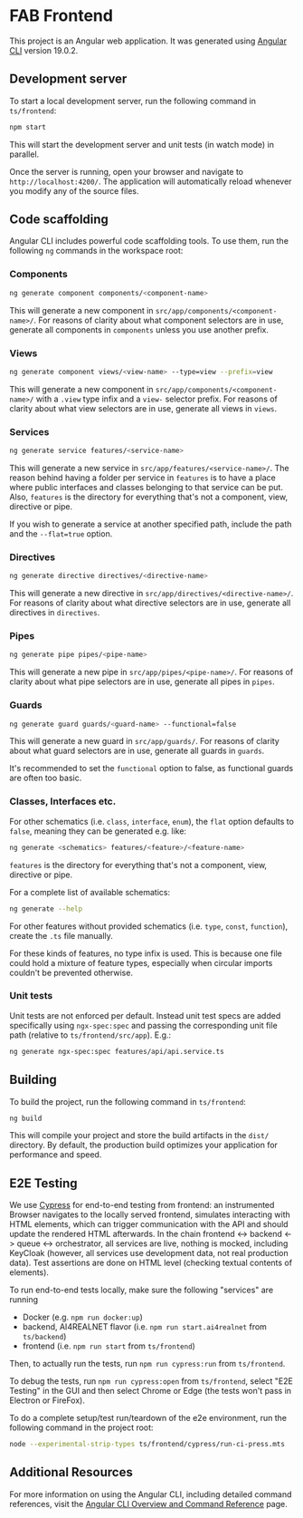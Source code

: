 # FAB Frontend

This project is an Angular web application. It was generated using [Angular CLI](https://github.com/angular/angular-cli) version 19.0.2.

## Development server

To start a local development server, run the following command in `ts/frontend`:

```bash
npm start
```

This will start the development server and unit tests (in watch mode) in parallel.

Once the server is running, open your browser and navigate to `http://localhost:4200/`. The application will automatically reload whenever you modify any of the source files.

## Code scaffolding

Angular CLI includes powerful code scaffolding tools. To use them, run the following `ng` commands in the workspace root:

### Components

```bash
ng generate component components/<component-name>
```

This will generate a new component in `src/app/components/<component-name>/`. For reasons of clarity about what component selectors are in use, generate all components in `components` unless you use another prefix.

### Views

```bash
ng generate component views/<view-name> --type=view --prefix=view
```

This will generate a new component in `src/app/components/<component-name>/` with a `.view` type infix and a `view-` selector prefix. For reasons of clarity about what view selectors are in use, generate all views in `views`.

### Services

```bash
ng generate service features/<service-name>
```

This will generate a new service in `src/app/features/<service-name>/`. The reason behind having a folder per service in `features` is to have a place where public interfaces and classes belonging to that service can be put. Also, `features` is the directory for everything that's not a component, view, directive or pipe.

If you wish to generate a service at another specified path, include the path and the `--flat=true` option.

### Directives

```bash
ng generate directive directives/<directive-name>
```

This will generate a new directive in `src/app/directives/<directive-name>/`. For reasons of clarity about what directive selectors are in use, generate all directives in `directives`.

### Pipes

```bash
ng generate pipe pipes/<pipe-name>
```

This will generate a new pipe in `src/app/pipes/<pipe-name>/`. For reasons of clarity about what pipe selectors are in use, generate all pipes in `pipes`.

### Guards

```bash
ng generate guard guards/<guard-name> --functional=false
```

This will generate a new guard in `src/app/guards/`. For reasons of clarity about what guard selectors are in use, generate all guards in `guards`.

It's recommended to set the `functional` option to false, as functional guards are often too basic.

### Classes, Interfaces etc.

For other schematics (i.e. `class`, `interface`, `enum`), the `flat` option defaults to `false`, meaning they can be generated e.g. like:

```bash
ng generate <schematics> features/<feature>/<feature-name>
```

`features` is the directory for everything that's not a component, view, directive or pipe.

For a complete list of available schematics:

```bash
ng generate --help
```

For other features without provided schematics (i.e. `type`, `const`, `function`), create the `.ts` file manually.

For these kinds of features, no type infix is used. This is because one file could hold a mixture of feature types, especially when circular imports couldn't be prevented otherwise.

### Unit tests

Unit tests are not enforced per default. Instead unit test specs are added specifically using `ngx-spec:spec` and passing the corresponding unit file path (relative to `ts/frontend/src/app`). E.g.:

```bash
ng generate ngx-spec:spec features/api/api.service.ts
```


## Building

To build the project, run the following command in `ts/frontend`:

```bash
ng build
```

This will compile your project and store the build artifacts in the `dist/` directory. By default, the production build optimizes your application for performance and speed.

## E2E Testing

We use [Cypress](https://docs.cypress.io/app/get-started/why-cypress) for end-to-end testing from frontend: an instrumented Browser navigates to the locally served frontend, simulates interacting with HTML elements, which can trigger communication with the API and should update the rendered HTML afterwards. In the chain frontend <-> backend <-> queue <-> orchestrator, all services are live, nothing is mocked, including KeyCloak (however, all services use development data, not real production data). Test assertions are done on HTML level (checking textual contents of elements).

To run end-to-end tests locally, make sure the following "services" are running
- Docker (e.g. `npm run docker:up`)
- backend, AI4REALNET flavor (i.e. `npm run start.ai4realnet` from `ts/backend`)
- frontend (i.e. `npm run start` from `ts/frontend`)

Then, to actually run the tests, run `npm run cypress:run` from `ts/frontend`.

To debug the tests, run `npm run cypress:open` from `ts/frontend`, select "E2E Testing" in the GUI and then select Chrome or Edge (the tests won't pass in Electron or FireFox).

To do a complete setup/test run/teardown of the e2e environment, run the following command in the project root:
```bash
node --experimental-strip-types ts/frontend/cypress/run-ci-press.mts
```

## Additional Resources

For more information on using the Angular CLI, including detailed command references, visit the [Angular CLI Overview and Command Reference](https://angular.dev/tools/cli) page.
